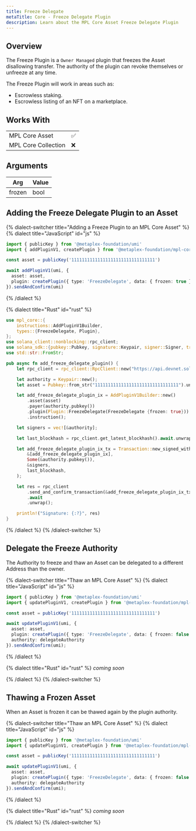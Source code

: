 ```yaml
---
title: Freeze Delegate
metaTitle: Core - Freeze Delegate Plugin
description: Learn about the MPL Core Asset Freeze Delegate Plugin
---
```


## Overview

The Freeze Plugin is a `Owner Managed` plugin that freezes the Asset disallowing transfer. The authority of the plugin can revoke themselves or unfreeze at any time.

The Freeze Plugin will work in areas such as:

- Escrowless staking.
- Escrowless listing of an NFT on a marketplace.

## Works With

|                     |     |
| ------------------- | --- |
| MPL Core Asset      | ✅  |
| MPL Core Collection | ❌  |

## Arguments

| Arg    | Value |
| ------ | ----- |
| frozen | bool  |

## Adding the Freeze Delegate Plugin to an Asset

{% dialect-switcher title="Adding a Freeze Plugin to an MPL Core Asset" %}
{% dialect title="JavaScript" id="js" %}

```ts
import { publicKey } from '@metaplex-foundation/umi'
import { addPluginV1, createPlugin } from '@metaplex-foundation/mpl-core'

const asset = publicKey('11111111111111111111111111111111')

await addPluginV1(umi, {
  asset: asset,
  plugin: createPlugin({ type: 'FreezeDelegate', data: { frozen: true } }),
}).sendAndConfirm(umi)
```

{% /dialect %}

{% dialect title="Rust" id="rust" %}

```rust
use mpl_core::{
    instructions::AddPluginV1Builder,
    types::{FreezeDelegate, Plugin},
};
use solana_client::nonblocking::rpc_client;
use solana_sdk::{pubkey::Pubkey, signature::Keypair, signer::Signer, transaction::Transaction};
use std::str::FromStr;

pub async fn add_freeze_delegate_plugin() {
    let rpc_client = rpc_client::RpcClient::new("https://api.devnet.solana.com".to_string());

    let authority = Keypair::new();
    let asset = Pubkey::from_str("11111111111111111111111111111111").unwrap();

    let add_freeze_delegate_plugin_ix = AddPluginV1Builder::new()
        .asset(asset)
        .payer(authority.pubkey())
        .plugin(Plugin::FreezeDelegate(FreezeDelegate {frozen: true}))
        .instruction();

    let signers = vec![&authority];

    let last_blockhash = rpc_client.get_latest_blockhash().await.unwrap();

    let add_freeze_delegate_plugin_ix_tx = Transaction::new_signed_with_payer(
        &[add_freeze_delegate_plugin_ix],
        Some(&authority.pubkey()),
        &signers,
        last_blockhash,
    );

    let res = rpc_client
        .send_and_confirm_transaction(&add_freeze_delegate_plugin_ix_tx)
        .await
        .unwrap();

    println!("Signature: {:?}", res)
}
```

{% /dialect %}
{% /dialect-switcher %}

## Delegate the Freeze Authority
The Authority to freeze and thaw an Asset can be delegated to a different Address than the owner.

{% dialect-switcher title="Thaw an MPL Core Asset" %}
{% dialect title="JavaScript" id="js" %}

```ts
import { publicKey } from '@metaplex-foundation/umi'
import { updatePluginV1, createPlugin } from '@metaplex-foundation/mpl-core'

const asset = publicKey('11111111111111111111111111111111')

await updatePluginV1(umi, {
  asset: asset,
  plugin: createPlugin({ type: 'FreezeDelegate', data: { frozen: false } }),
  authority: delegateAuthority
}).sendAndConfirm(umi);
```

{% /dialect %}

{% dialect title="Rust" id="rust" %}
*coming soon*

{% /dialect %}
{% /dialect-switcher %}

## Thawing a Frozen Asset
When an Asset is frozen it can be thawed again by the plugin authority.

{% dialect-switcher title="Thaw an MPL Core Asset" %}
{% dialect title="JavaScript" id="js" %}

```ts
import { publicKey } from '@metaplex-foundation/umi'
import { updatePluginV1, createPlugin } from '@metaplex-foundation/mpl-core'

const asset = publicKey('11111111111111111111111111111111')

await updatePluginV1(umi, {
  asset: asset,
  plugin: createPlugin({ type: 'FreezeDelegate', data: { frozen: false } }),
  authority: delegateAuthority
}).sendAndConfirm(umi);
```

{% /dialect %}

{% dialect title="Rust" id="rust" %}
*coming soon*

{% /dialect %}
{% /dialect-switcher %}